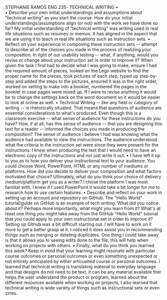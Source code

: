 
STEPHANIE RAMOS
ENG 235- TECHNICAL WRITING
•	
•	Describe your own initial understandings and assumptions about "technical writing" as you start the course. How do your initial understandings/assumptions align (or not) with the work we have done so far?
My initial understanding of “technical writing” was writing used in real life situations such as resumes or memos. It has aligned in the aspect that we are using it to teach in real life situations such as instruction sets. 
•	Reflect on your experience in composing these instruction sets -- attempt to describe all of the choices you made in the process of realizing your composition. In light of our usability testing -- what, if anything, would you revise or change about your instruction set in order to improve it?
When given the task I first had to decide what I was going to make, ensure I had the required amount of pieces, looked on the Lego website to find the proper name for the pieces, took pictures of each step, typed up step-by-step and added the steps to the pictures, ensured it was in the right order, worked on setting to make into a booklet, numbered the pages in the booklet in case pages were mixed up. If I were to revise anything it would be to change the settings back on the word document so it would be easier to look at online as well. 
•	Technical Writing -- like any field or category of writing -- is rhetorically situated. That means that questions of audience are essential considerations to what's produced. Even though this is a classroom exercise -- what sense of audience for these instructions do you have? How, if at all, has this sense of audience -- that you are designing this text for a reader -- informed the choices you made in producing the composition? 
The sense of audience I believe I had was knowing what the audience had available to view the instructions. The audience understood what the criteria in the instruction set were since they were present for the instructions. I knew when producing the text that I would need to have an electronic copy of the instructions and not just write it out. 
•	I have left it up to you as to how you deliver your instructional text to your audience. You could choose Word, PowerPoint, HTML or any number of mediums or platforms. How did you decide to deliver your composition and what factors motivated that choice? Ultimately, what do you think your choice of delivery medium/platform get you as a writer? 
I chose the platform I was most familiar with. I knew if I used PowerPoint it would take a bit longer for me to research how to use certain features. 
•	Describe and reflect on your work in setting up an account and repository on GitHub. The "Hello World" tutorial/guide on GitHub is an example of tech writing. What did you notice about it? Perhaps more importantly, what might you learn from it? What's at least one thing you might take away from the GitHub "Hello World" tutorial that you could apply to your own instructional set in order to improve it? 
Setting up Github was a bit difficult starting out. I will have to work on it more to get a better grasp at it. I noticed it does assist you in recommending things such as merging or deleting duplicates. One thing I could take away is that it allows you to seeing edits done to the file, this will help when working on projects with others.
•	Finally, what do you think you learned this week? Keep in mind that your learning might resonate with particular course outcomes or personal outcomes or even something unexpected or not entirely anticipated by either articualted course or personal outcomes.
I learned that technical writing is translating material to everyday language and that designs do not need to be text, it can be any material available that helps the user understand the product or program, learned about the different resources available when working on projects, I also learned that technical writing is wide variety of things such as instructional sets or even zines. 

